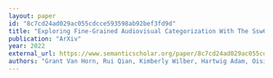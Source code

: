 ```yaml
---
layout: paper
id: "8c7cd24ad029ac055cdcce593598ab92bef3fd9d"
title: "Exploring Fine-Grained Audiovisual Categorization With The Ssw60 Dataset"
publication: "ArXiv"
year: 2022
external_url: https://www.semanticscholar.org/paper/8c7cd24ad029ac055cdcce593598ab92bef3fd9d
authors: "Grant Van Horn, Rui Qian, Kimberly Wilber, Hartwig Adam, Oisin Mac Aodha, S. Belongie"
---
```


